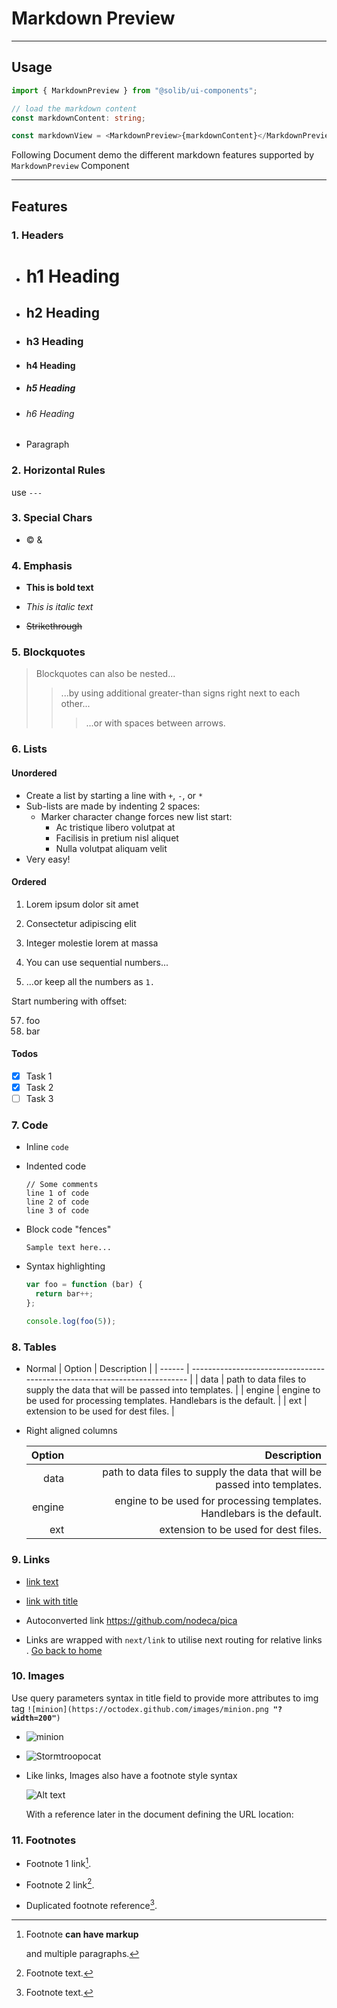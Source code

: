 # Markdown Preview

---

## Usage

```typescript
import { MarkdownPreview } from "@solib/ui-components";

// load the markdown content
const markdownContent: string;

const markdownView = <MarkdownPreview>{markdownContent}</MarkdownPreview>;
```

Following Document demo the different markdown features supported by `MarkdownPreview` Component

---

## Features

### 1. Headers

- # h1 Heading

- ## h2 Heading

- ### h3 Heading

- #### h4 Heading

- ##### h5 Heading

- ###### h6 Heading

- Paragraph

### 2. Horizontal Rules

use `---`

### 3. Special Chars

- &copy; &amp;

### 4. Emphasis

- **This is bold text**

- _This is italic text_

- ~~Strikethrough~~

### 5. Blockquotes

> Blockquotes can also be nested...
>
> > ...by using additional greater-than signs right next to each other...
> >
> > > ...or with spaces between arrows.

### 6. Lists

#### Unordered

- Create a list by starting a line with `+`, `-`, or `*`
- Sub-lists are made by indenting 2 spaces:
  - Marker character change forces new list start:
    - Ac tristique libero volutpat at
    * Facilisis in pretium nisl aliquet
    - Nulla volutpat aliquam velit
- Very easy!

#### Ordered

1. Lorem ipsum dolor sit amet
2. Consectetur adipiscing elit
3. Integer molestie lorem at massa

4. You can use sequential numbers...
5. ...or keep all the numbers as `1.`

Start numbering with offset:

57. foo
1. bar

#### Todos

- [x] Task 1
- [x] Task 2
- [ ] Task 3

### 7. Code

- Inline `code`

- Indented code

      // Some comments
      line 1 of code
      line 2 of code
      line 3 of code

- Block code "fences"

  ```
  Sample text here...
  ```

- Syntax highlighting

  ```js
  var foo = function (bar) {
    return bar++;
  };

  console.log(foo(5));
  ```

### 8. Tables

- Normal
  | Option | Description |
  | ------ | ------------------------------------------------------------------------- |
  | data | path to data files to supply the data that will be passed into templates. |
  | engine | engine to be used for processing templates. Handlebars is the default. |
  | ext | extension to be used for dest files. |

- Right aligned columns

  | Option |                                                               Description |
  | -----: | ------------------------------------------------------------------------: |
  |   data | path to data files to supply the data that will be passed into templates. |
  | engine |    engine to be used for processing templates. Handlebars is the default. |
  |    ext |                                      extension to be used for dest files. |

### 9. Links

- [link text](http://dev.nodeca.com)

- [link with title](http://nodeca.github.io/pica/demo/ "title text!")

- Autoconverted link https://github.com/nodeca/pica

- Links are wrapped with `next/link` to utilise next routing for relative links . [Go back to home](./)

### 10. Images

Use query parameters syntax in title field to provide more attributes to img tag `![minion](https://octodex.github.com/images/minion.png `**`"?width=200"`**`)`

- ![minion](https://octodex.github.com/images/minion.png "?width=200")
- ![Stormtroopocat](https://octodex.github.com/images/stormtroopocat.jpg "With Title and width?width=200")

- Like links, Images also have a footnote style syntax

  ![Alt text][id]

  With a reference later in the document defining the URL location:

  [id]: https://octodex.github.com/images/dojocat.jpg "The Dojocat?width=200"

### 11. Footnotes

- Footnote 1 link[^first].

- Footnote 2 link[^second].

- Duplicated footnote reference[^second].

[^first]: Footnote **can have markup**

    and multiple paragraphs.

[^second]: Footnote text.
